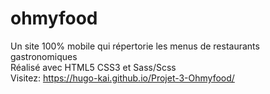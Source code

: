 # ohmyfood 
Un site 100% mobile qui répertorie les menus de restaurants gastronomiques </br>
Réalisé avec HTML5 CSS3 et Sass/Scss </br>
Visitez: https://hugo-kai.github.io/Projet-3-Ohmyfood/
